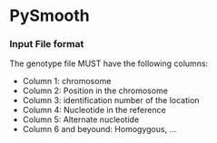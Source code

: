 # PySmooth

### Input File format

The genotype file MUST have the following columns:

- Column 1: chromosome
- Column 2: Position in the chromosome
- Column 3: identification number of the location
- Column 4: Nucleotide in the reference 
- Column 5: Alternate nucleotide
- Column 6 and beyound: Homogygous, ...
